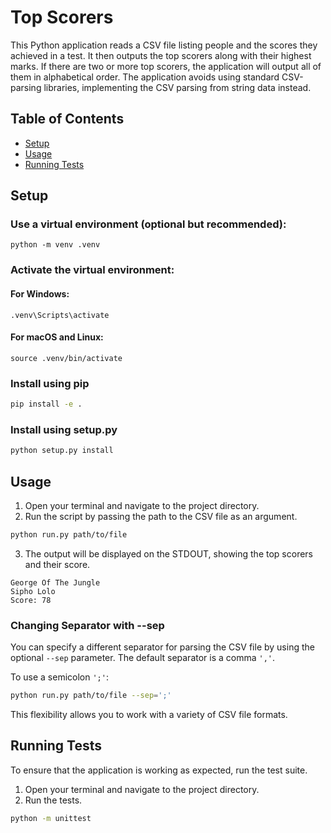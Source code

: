 # Top Scorers

This Python application reads a CSV file listing people and the scores they achieved in a test. It then outputs the top scorers along with their highest marks. If there are two or more top scorers, the application will output all of them in alphabetical order. The application avoids using standard CSV-parsing libraries, implementing the CSV parsing from string data instead.

## Table of Contents
- [Setup](/#setup)
- [Usage](/#usage)
- [Running Tests](/#Running-Tests)

## Setup

### Use a virtual environment (optional but recommended):

```shell
python -m venv .venv
```

###  Activate the virtual environment:

#### For Windows:

```shell
.venv\Scripts\activate
```

#### For macOS and Linux:

```shell
source .venv/bin/activate
```

### Install using pip
```bash
pip install -e .
```

### Install using setup.py
```bash
python setup.py install
```


## Usage
1. Open your terminal and navigate to the project directory.
2. Run the script by passing the path to the CSV file as an argument.
```bash
python run.py path/to/file
```

3. The output will be displayed on the STDOUT, showing the top scorers and their score.
```
George Of The Jungle
Sipho Lolo
Score: 78
```

### Changing Separator with --sep
You can specify a different separator for parsing the CSV file by using the optional `--sep` parameter. The default separator is a comma `','`.

To use a semicolon `';'`:

```bash
python run.py path/to/file --sep=';'
```

This flexibility allows you to work with a variety of CSV file formats.

## Running Tests
To ensure that the application is working as expected, run the test suite.

1. Open your terminal and navigate to the project directory.
2. Run the tests.
```bash
python -m unittest
```
